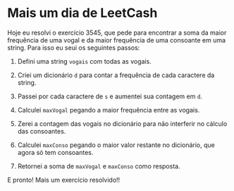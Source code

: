 # Mais um dia de LeetCash

Hoje eu resolvi o exercício 3545, que pede para encontrar a soma da maior frequência de uma vogal e da maior frequência de uma consoante em uma string. Para isso eu seui os seguintes passos:

1. Defini uma string `vogais` com todas as vogais.

2. Criei um dicionário `d` para contar a frequência de cada caractere da string.

3. Passei por cada caractere de `s` e aumentei sua contagem em `d`.

4. Calculei `maxVogal` pegando a maior frequência entre as vogais.

5. Zerei a contagem das vogais no dicionário para não interferir no cálculo das consoantes.

6. Calculei `maxConso` pegando o maior valor restante no dicionário, que agora só tem consoantes.

7. Retornei a soma de `maxVogal` e `maxConso` como resposta.

E pronto! Mais um exercício resolvido!!